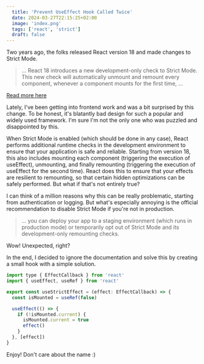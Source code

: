 ```yaml
---
  title: 'Prevent UseEffect Hook Called Twice'
  date: 2024-03-27T22:15:25+02:00
  image: 'index.png'
  tags: ['react', 'strict']
  draft: false
---
```


Two years ago, the folks released React version 18 and made changes to Strict Mode.

> ... React 18 introduces a new development-only check to Strict Mode. This new check will automatically unmount and remount every component, whenever a component mounts for the first time, ...

<!--more-->

[Read more here](https://react.dev/blog/2022/03/29/react-v18#new-strict-mode-behaviors)

Lately, I've been getting into frontend work and was a bit surprised by this change. To be honest, it's blatantly bad design for such a popular and widely used framework. I'm sure I'm not the only one who was puzzled and disappointed by this.

When Strict Mode is enabled (which should be done in any case), React performs additional runtime checks in the development environment to ensure that your application is safe and reliable. Starting from version 18, this also includes mounting each component (triggering the execution of useEffect), unmounting, and finally remounting (triggering the execution of useEffect for the second time). React does this to ensure that your effects are resilient to remounting, so that certain hidden optimizations can be safely performed. But what if that's not entirely true?

I can think of a million reasons why this can be really problematic, starting from authentication or logging. But what's especially annoying is the official recommendation to disable Strict Mode if you're not in production.

> ... you can deploy your app to a staging environment (which runs in production mode) or temporarily opt out of Strict Mode and its development-only remounting checks.

Wow! Unexpected, right?

In the end, I decided to ignore the documentation and solve this by creating a small hook with a simple solution.

```js
import type { EffectCallback } from 'react'
import { useEffect, useRef } from 'react'

export const useStrictEffect = (effect: EffectCallback) => {
  const isMounted = useRef(false)

  useEffect(() => {
    if (!isMounted.current) {
      isMounted.current = true
      effect()
    }
  }, [effect])
}
```

Enjoy! Don't care about the name :)
